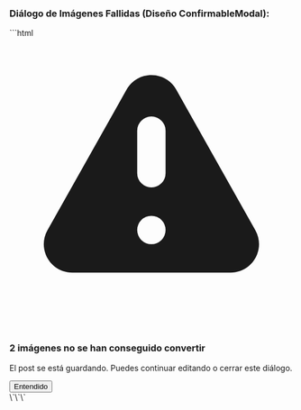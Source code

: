 ### **Diálogo de Imágenes Fallidas (Diseño ConfirmableModal):**
\`\`\`html
<div class="fixed inset-0 z-[1000] flex items-center justify-center" aria-modal="true" role="dialog">
  <!-- Overlay -->
  <div class="absolute inset-0 bg-black/30"></div>
  
  <!-- Modal -->
  <div id="failed-images-dialog" class="relative bg-white rounded-lg p-6 w-full max-w-sm shadow-lg">
    <div class="text-center">
      <div class="flex items-center justify-center mb-4">
        <svg class="w-8 h-8 text-yellow-500" fill="currentColor" viewBox="0 0 20 20">
          <path fill-rule="evenodd" d="M8.257 3.099c.765-1.36 2.722-1.36 3.486 0l5.58 9.92c.75 1.334-.213 2.98-1.742 2.98H4.42c-1.53 0-2.493-1.646-1.743-2.98l5.58-9.92zM11 13a1 1 0 11-2 0 1 1 0 012 0zm-1-8a1 1 0 00-1 1v3a1 1 0 002 0V6a1 1 0 00-1-1z" clip-rule="evenodd"></path>
        </svg>
      </div>
      <h3 class="text-base font-semibold mb-2">2 imágenes no se han conseguido convertir</h3>
      <p class="text-sm text-gray-600 mb-4">El post se está guardando. Puedes continuar editando o cerrar este diálogo.</p>
      <div class="flex justify-end gap-2">
        <button id="close-dialog-btn" class="bg-[#3D5B6A] text-white rounded-md px-3 h-9 text-sm">Entendido</button>
      </div>
    </div>
  </div>
</div>
\`\`\`
